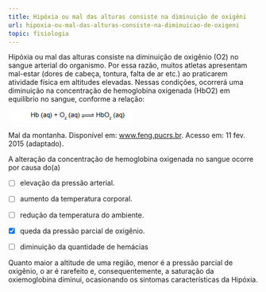 ```yaml
---
title: Hipóxia ou mal das alturas consiste na diminuição de oxigêni
url: hipoxia-ou-mal-das-alturas-consiste-na-diminuicao-de-oxigeni
topic: fisiologia
---
```



Hipóxia ou mal das alturas consiste na diminuição de oxigênio (O2) no sangue arterial do organismo. Por essa razão, muitos atletas apresentam mal-estar (dores de cabeça, tontura, falta de ar etc.) ao praticarem atividade física em altitudes elevadas. Nessas condições, ocorrerá uma diminuição na concentração de hemoglobina oxigenada (HbO2) em equilíbrio no sangue, conforme a relação:

![](52a10c2a-b03f-1bb3-4822-03874e600458.png)

Mal da montanha. Disponível em: www.feng.pucrs.br. Acesso em: 11 fev. 2015 (adaptado).

A alteração da concentração de hemoglobina oxigenada no sangue ocorre por causa do(a)



- [ ] elevação da pressão arterial.
- [ ] aumento da temperatura corporal.
- [ ] redução da temperatura do ambiente.
- [x] queda da pressão parcial de oxigênio.
- [ ] diminuição da quantidade de hemácias


Quanto maior a altitude de uma região, menor é a pressão parcial de oxigênio, o ar é rarefeito e, consequentemente, a saturação da oxiemoglobina diminui, ocasionando os sintomas características da Hipóxia.
